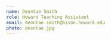 ```yaml
---
name: Deontae Smith
role: Howard Teaching Assistant
email: deontae.smith@bison.howard.edu
photo: deontae.jpg
---
```

